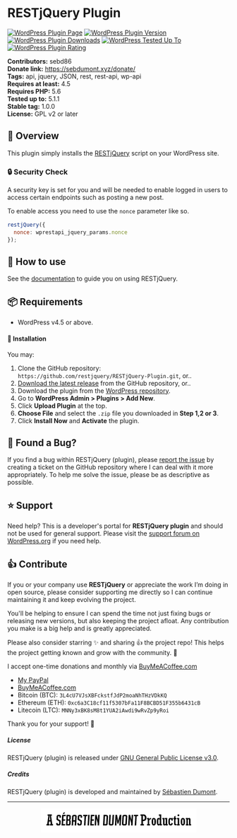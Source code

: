 # RESTjQuery Plugin

[![WordPress Plugin Page](https://img.shields.io/badge/WordPress-%E2%86%92-lightgrey.svg?style=flat-square)](https://wordpress.org/plugins/wp-rest-api-jquery-support/)
[![WordPress Plugin Version](https://img.shields.io/wordpress/plugin/v/wp-rest-api-jquery-support.svg?style=flat)](https://wordpress.org/plugins/wp-rest-api-jquery-support/) 
[![WordPress Plugin Downloads](https://img.shields.io/wordpress/plugin/dt/wp-rest-api-jquery-support.svg?style=flat)](https://wordpress.org/plugins/wp-rest-api-jquery-support/)
[![WordPress Tested Up To](https://img.shields.io/wordpress/v/wp-rest-api-jquery-support.svg?style=flat)](https://wordpress.org/plugins/wp-rest-api-jquery-support/)
[![WordPress Plugin Rating](https://img.shields.io/wordpress/plugin/r/wp-rest-api-jquery-support.svg?style=flat-square)](https://wordpress.org/support/view/plugin-reviews/wp-rest-api-jquery-support?filter=5)

<!--<p align="center">
    <a href="https://wordpress.org/plugins/wp-rest-api-jquery-support/" target="_blank"><img src="https://ps.w.org/wp-rest-api-jquery-support/assets/banner-772x250.png" alt="RESTjQuery plugin"></a>
</p>-->

**Contributors:** sebd86  
**Donate link:** https://sebdumont.xyz/donate/  
**Tags:** api, jquery, JSON, rest, rest-api, wp-api  
**Requires at least:** 4.5  
**Requires PHP:** 5.6  
**Tested up to:** 5.1.1  
**Stable tag:** 1.0.0  
**License:** GPL v2 or later  

## 🔔 Overview

This plugin simply installs the [RESTjQuery](https://restjquery.com) script on your WordPress site.


### 🔒 Security Check

A security key is set for you and will be needed to enable logged in users to access certain endpoints such as posting a new post.

To enable access you need to use the `nonce` parameter like so.

```javascript
restjQuery({
  nonce: wprestapi_jquery_params.nonce
});
```


## 📘 How to use

See the [documentation](https://docs.restjquery.com/) to guide you on using RESTjQuery.


## 📦 Requirements

* WordPress v4.5 or above.


#### 💽 Installation

You may:
1. Clone the GitHub repository: `https://github.com/restjquery/RESTjQuery-Plugin.git`, or..
2. [Download the latest release](https://github.com/restjquery/RESTjQuery-Plugin/releases) from the GitHub repository, or..
3. Download the plugin from the [WordPress repository](https://wordpress.org/plugins/wp-rest-api-jquery-support/).
4. Go to **WordPress Admin > Plugins > Add New**.
5. Click **Upload Plugin** at the top.
6. **Choose File** and select the `.zip` file you downloaded in **Step 1,2 or 3**.
7. Click **Install Now** and **Activate** the plugin.


## 🐛 Found a Bug?

If you find a bug within RESTjQuery (plugin), please [report the issue](https://github.com/restjquery/RESTjQuery-Plugin/issues?state=open) by creating a ticket on the GitHub repository where I can deal with it more appropriately. To help me solve the issue, please be as descriptive as possible.


## ⭐ Support

Need help? This is a developer's portal for **RESTjQuery plugin** and should not be used for general support. Please visit the [support forum on WordPress.org](https://wordpress.org/support/plugin/wp-rest-api-jquery-support/) if you need help.


## 👍 Contribute

If you or your company use **RESTjQuery** or appreciate the work I’m doing in open source, please consider supporting me directly so I can continue maintaining it and keep evolving the project.

You'll be helping to ensure I can spend the time not just fixing bugs or releasing new versions, but also keeping the project afloat. Any contribution you make is a big help and is greatly appreciated.

Please also consider starring ✨ and sharing 👍 the project repo! This helps the project getting known and grow with the community. 🙏

I accept one-time donations and monthly via [BuyMeACoffee.com](https://www.buymeacoffee.com/sebastien)
- [My PayPal](https://www.paypal.me/codebreaker)
- [BuyMeACoffee.com](https://www.buymeacoffee.com/sebastien)
- Bitcoin (BTC): `3L4cU7VJsXBFckstfJdP2moaNhTHzVDkKQ`
- Ethereum (ETH): `0xc6a3C18cf11f5307bFa11F8BCBD51F355b6431cB`
- Litecoin (LTC): `MNNy3xBK8sM8t1YUA2iAwdi9wRvZp9yRoi`

Thank you for your support! 🙌


##### License

RESTjQuery (plugin) is released under [GNU General Public License v3.0](http://www.gnu.org/licenses/gpl-3.0.html).


##### Credits

RESTjQuery (plugin) is developed and maintained by [Sébastien Dumont](https://sebastiendumont.com/about/).

---

<p align="center">
	<img src="https://raw.githubusercontent.com/seb86/my-open-source-readme-template/master/a-sebastien-dumont-production.png" width="353">
</p>